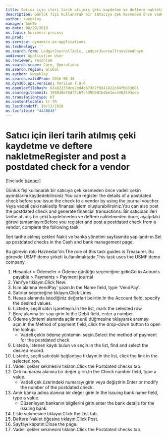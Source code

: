 ```yaml
---
title: Satıcı için ileri tarih atılmış çeki kaydetme ve deftere nakletme
description: Günlük fişi kullanarak bir satıcıya çek kesmeden önce vadeli çekin ayrıntılarını kaydedebilirsiniz.
author: kweekley
manager: AnnBe
ms.date: 08/29/2018
ms.topic: business-process
ms.prod: ''
ms.service: dynamics-ax-applications
ms.technology: ''
ms.search.form: LedgerJournalTable, LedgerJournalTransVendPaym
audience: Application User
ms.reviewer: roschlom
ms.search.scope: Core, Operations
ms.search.region: Global
ms.author: kweekley
ms.search.validFrom: 2016-06-30
ms.dyn365.ops.version: Version 7.0.0
ms.openlocfilehash: 63a822350ce2bd4d673d7f9841822c84fb883601
ms.sourcegitcommit: 199848e78df5cb7c439b001bdbe1ece963593cdb
ms.translationtype: HT
ms.contentlocale: tr-TR
ms.lasthandoff: 10/13/2020
ms.locfileid: "4448848"
---
```

# <a name="register-and-post-a-postdated-check-for-a-vendor"></a><span data-ttu-id="0fb32-103">Satıcı için ileri tarih atılmış çeki kaydetme ve deftere nakletme</span><span class="sxs-lookup"><span data-stu-id="0fb32-103">Register and post a postdated check for a vendor</span></span>

[!include [banner](../../includes/banner.md)]

<span data-ttu-id="0fb32-104">Günlük fişi kullanarak bir satıcıya çek kesmeden önce vadeli çekin ayrıntılarını kaydedebilirsiniz.</span><span class="sxs-lookup"><span data-stu-id="0fb32-104">You can register the details of a postdated check before you issue the check to a vendor by using the journal voucher.</span></span> <span data-ttu-id="0fb32-105">Veya vadeli çeki nakledip finansal işlem oluşturabilirsiniz.</span><span class="sxs-lookup"><span data-stu-id="0fb32-105">You can also post the postdated check and generate financial transactions.</span></span> <span data-ttu-id="0fb32-106">Bir satıcıdan ileri tarihe atılmış bir çeki kaydetmeden ve deftere nakletmeden önce, aşağıdaki görevi tamamlayın:</span><span class="sxs-lookup"><span data-stu-id="0fb32-106">Before you register and post a postdated check from a vendor, complete the following task:</span></span> 

<span data-ttu-id="0fb32-107">İleri tarihe atılmış çekleri Nakit ve banka yönetimi sayfasında yapılandırın.</span><span class="sxs-lookup"><span data-stu-id="0fb32-107">Set up postdated checks in the Cash and bank management page.</span></span> 



<span data-ttu-id="0fb32-108">Bu görevin rolü Haznedar'dır.</span><span class="sxs-lookup"><span data-stu-id="0fb32-108">The role of this task guides is Treasurer.</span></span> <span data-ttu-id="0fb32-109">Bu görevde USMF demo şirketi kullanılmaktadır.</span><span class="sxs-lookup"><span data-stu-id="0fb32-109">This task uses the USMF demo company.</span></span>

1. <span data-ttu-id="0fb32-110">Hesaplar > Ödemeler > Ödeme günlüğü seçeneğine gidin</span><span class="sxs-lookup"><span data-stu-id="0fb32-110">Go to Acounts payable > Payments > Payment journal</span></span>
2. <span data-ttu-id="0fb32-111">Yeni'ye tıklayın.</span><span class="sxs-lookup"><span data-stu-id="0fb32-111">Click New.</span></span>
3. <span data-ttu-id="0fb32-112">İsim alanına VendPay' yazın.</span><span class="sxs-lookup"><span data-stu-id="0fb32-112">In the Name field, type 'VendPay'.</span></span>
4. <span data-ttu-id="0fb32-113">Satırlar seçeneğine tıklayın.</span><span class="sxs-lookup"><span data-stu-id="0fb32-113">Click Lines.</span></span>
5. <span data-ttu-id="0fb32-114">Hesap alanında istediğiniz değerleri belirtin.</span><span class="sxs-lookup"><span data-stu-id="0fb32-114">In the Account field, specify the desired values.</span></span>
6. <span data-ttu-id="0fb32-115">Listede, seçili satırı işaretleyin.</span><span class="sxs-lookup"><span data-stu-id="0fb32-115">In the list, mark the selected row.</span></span>
7. <span data-ttu-id="0fb32-116">Borç alanına bir sayı girin.</span><span class="sxs-lookup"><span data-stu-id="0fb32-116">In the Debit field, enter a number.</span></span>
8. <span data-ttu-id="0fb32-117">Ödeme yöntemi alanında açılır menü düğmesine tıklayarak aramayı açın.</span><span class="sxs-lookup"><span data-stu-id="0fb32-117">In the Method of payment field, click the drop-down button to open the lookup.</span></span>
    * <span data-ttu-id="0fb32-118">Vadeli çekin ödeme yöntemini seçin.</span><span class="sxs-lookup"><span data-stu-id="0fb32-118">Select the method of payment for the postdated check</span></span>  
9. <span data-ttu-id="0fb32-119">Listede, istenen kaydı bulun ve seçin.</span><span class="sxs-lookup"><span data-stu-id="0fb32-119">In the list, find and select the desired record.</span></span>
10. <span data-ttu-id="0fb32-120">Listede, seçili satırdaki bağlantıya tıklayın.</span><span class="sxs-lookup"><span data-stu-id="0fb32-120">In the list, click the link in the selected row.</span></span>
11. <span data-ttu-id="0fb32-121">Vadeli çekler sekmesini tıklatın.</span><span class="sxs-lookup"><span data-stu-id="0fb32-121">Click the Postdated checks tab.</span></span>
12. <span data-ttu-id="0fb32-122">Çek numarası alanına bir değer girin.</span><span class="sxs-lookup"><span data-stu-id="0fb32-122">In the Check number field, type a value.</span></span>
    * <span data-ttu-id="0fb32-123">Vadeli çek üzerindeki numarayı girin veya değiştirin.</span><span class="sxs-lookup"><span data-stu-id="0fb32-123">Enter or modify the number of the postdated check.</span></span>  
13. <span data-ttu-id="0fb32-124">Amir banka adına alanına bir değer girin.</span><span class="sxs-lookup"><span data-stu-id="0fb32-124">In the Issuing bank name field, type a value.</span></span>
    * <span data-ttu-id="0fb32-125">Düzenleyen bankanın bilgilerini girin.</span><span class="sxs-lookup"><span data-stu-id="0fb32-125">enter the bank details for the issuing bank.</span></span>  
14. <span data-ttu-id="0fb32-126">Liste sekmesine tıklayın.</span><span class="sxs-lookup"><span data-stu-id="0fb32-126">Click the List tab.</span></span>
15. <span data-ttu-id="0fb32-127">Deftere Naklet öğesine tıklayın.</span><span class="sxs-lookup"><span data-stu-id="0fb32-127">Click Post.</span></span>
16. <span data-ttu-id="0fb32-128">Sayfayı kapatın.</span><span class="sxs-lookup"><span data-stu-id="0fb32-128">Close the page.</span></span>
17. <span data-ttu-id="0fb32-129">Vadeli çekler sekmesini tıklatın.</span><span class="sxs-lookup"><span data-stu-id="0fb32-129">Click the Postdated checks tab.</span></span>

